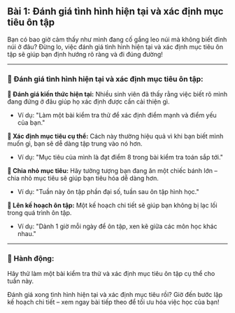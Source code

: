 ## Bài 1: Đánh giá tình hình hiện tại và xác định mục tiêu ôn tập

Bạn có bao giờ cảm thấy như mình đang cố gắng leo núi mà không biết đỉnh núi ở đâu? Đừng lo, việc đánh giá tình hình hiện tại và xác định mục tiêu ôn tập sẽ giúp bạn định hướng rõ ràng và đi đúng đường!

---

### 📌 Đánh giá tình hình hiện tại và xác định mục tiêu ôn tập:

**🔹 Đánh giá kiến thức hiện tại:**
Nhiều sinh viên đã thấy rằng việc biết rõ mình đang đứng ở đâu giúp họ xác định được cần cải thiện gì.

- Ví dụ: "Làm một bài kiểm tra thử để xác định điểm mạnh và điểm yếu của bạn."

**🔹 Xác định mục tiêu cụ thể:**
Cách này thường hiệu quả vì khi bạn biết mình muốn gì, bạn sẽ dễ dàng tập trung vào nó hơn.

- Ví dụ: "Mục tiêu của mình là đạt điểm 8 trong bài kiểm tra toán sắp tới."

**🔹 Chia nhỏ mục tiêu:**
Hãy tưởng tượng bạn đang ăn một chiếc bánh lớn – chia nhỏ mục tiêu sẽ giúp bạn tiêu hóa dễ dàng hơn.

- Ví dụ: "Tuần này ôn tập phần đại số, tuần sau ôn tập hình học."

**🔹 Lên kế hoạch ôn tập:**
Một kế hoạch chi tiết sẽ giúp bạn không bị lạc lối trong quá trình ôn tập.

- Ví dụ: "Dành 1 giờ mỗi ngày để ôn tập, xen kẽ giữa các môn học khác nhau."

---

### 🚀 Hành động:

Hãy thử làm một bài kiểm tra thử và xác định mục tiêu ôn tập cụ thể cho tuần này.

Đánh giá xong tình hình hiện tại và xác định mục tiêu rồi? Giờ đến bước lập kế hoạch chi tiết – xem ngay bài tiếp theo để tối ưu hóa việc học của bạn!